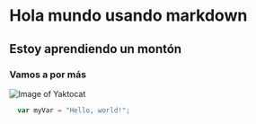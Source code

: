 # Hola mundo usando markdown
## Estoy aprendiendo un montón
### Vamos a por más

![Image of Yaktocat](https://octodex.github.com/images/yaktocat.png)

```javascript
  var myVar = "Hello, world!";
```
